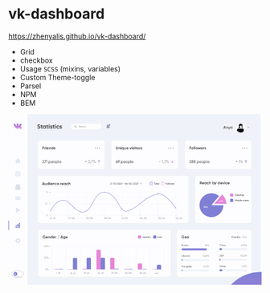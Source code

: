 # vk-dashboard
https://zhenyalis.github.io/vk-dashboard/

- Grid 
- checkbox
- Usage `SCSS` (mixins, variables)
- Сustom Theme-toggle
- Parsel
- NPM
- BEM
<img src='preview.png'>

